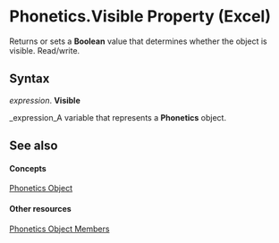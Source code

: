
# Phonetics.Visible Property (Excel)

Returns or sets a  **Boolean** value that determines whether the object is visible. Read/write.


## Syntax

 _expression_. **Visible**

 _expression_A variable that represents a  **Phonetics** object.


## See also


#### Concepts


 [Phonetics Object](77c0c55c-a181-c68a-24ed-e6bcaf514663.md)
#### Other resources


 [Phonetics Object Members](80fd2a10-1727-b652-5f81-6143ae8bead3.md)
